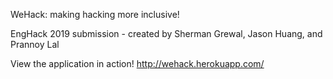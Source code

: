 WeHack: making hacking more inclusive!

EngHack 2019 submission - created by Sherman Grewal, Jason Huang, and Prannoy Lal

View the application in action! http://wehack.herokuapp.com/
